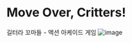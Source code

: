 # Move Over, Critters!
길터라 꼬마들 - 액션 아케이드 게임
![image](https://github.com/user-attachments/assets/9789b5ea-8936-4ea2-943f-486d8935f87d)
